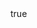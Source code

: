 ---
draft: false
description: Indian Institute of Technology, Madras - BS in Data Science and Applications
math: true
cascade:
 math: true
 title: PYQ 
 subtitle: Previous Year Questions
 subject: Statistics
 avatar: "/images/svg/test-checklist-online-learning-education-online-exam-svgrepo-com.svg"
 keywords: ["PYQ","Previous Year Questions","IIT Madras"]
---